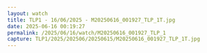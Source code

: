 ```yaml
---
layout: watch
title: TLP1 - 16/06/2025 - M20250616_001927_TLP_1T.jpg
date: 2025-06-16 00:19:27
permalink: /2025/06/16/watch/M20250616_001927_TLP_1
capture: TLP1/2025/202506/20250615/M20250616_001927_TLP_1T.jpg
---
```

